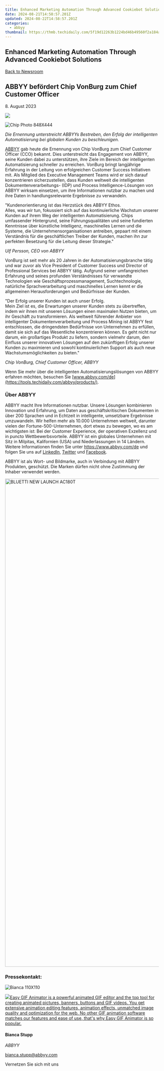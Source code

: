 ```yaml
---
title: Enhanced Marketing Automation Through Advanced Cookiebot Solutions
date: 2024-08-21T14:58:57.201Z
updated: 2024-08-22T14:58:57.201Z
categories:
  - abbyy
thumbnail: https://thmb.techidaily.com/5f19d12263b1224bd46b49560f2a184a0c0f8c0d56bb43f9e5c26e9a6768a6cd.jpg
---
```


## Enhanced Marketing Automation Through Advanced Cookiebot Solutions

[Back to Newsroom](https://tools.techidaily.com/abbyy/products/)

## ABBYY befördert Chip VonBurg zum Chief Customer Officer

8\. August 2023

![](https://content.abbyy.com/-/media/project/abbyy/abbyy/branchtemplates/shutterstock_1272462163_1296-x-729.jpg?h=729&iar=0&w=1296)

![Chip Photo 848X444](https://static4.abbyy.com/abbyycommedia/37570/chip-photo-848x444.png) 

_Die Ernennung unterstreicht ABBYYs Bestreben, den Erfolg der intelligenten Automatisierung bei globalen Kunden zu beschleunigen._

[ABBYY](https://tools.techidaily.com/abbyy/products/) gab heute die Ernennung von Chip VonBurg zum Chief Customer Officer (CCO) bekannt. Dies unterstreicht das Engagement von ABBYY, seine Kunden dabei zu unterstützen, ihre Ziele im Bereich der intelligenten Automatisierung schneller zu erreichen. VonBurg bringt langjährige Erfahrung in der Leitung von erfolgreichen Customer Success Initiativen mit. Als Mitglied des Executive Management Teams wird er sich darauf konzentrieren sicherzustellen, dass Kunden weltweit die intelligenten Dokumentenverarbeitungs- (IDP) und Process Intelligence-Lösungen von ABBYY wirksam einsetzen, um ihre Informationen nutzbar zu machen und ihre Daten in handlungsrelevante Ergebnisse zu verwandeln.

"Kundenorientierung ist das Herzstück des ABBYY Ethos.   
Alles, was wir tun, fokussiert sich auf das kontinuierliche Wachstum unserer Kunden auf ihrem Weg der intelligenten Automatisierung. Chips umfassender Hintergrund, seine Führungsqualitäten und seine fundierten Kenntnisse über künstliche Intelligenz, maschinelles Lernen und die Systeme, die Unternehmensorganisationen antreiben, gepaart mit einem Verständnis für die geschäftlichen Treiber der Kunden, machen ihn zur perfekten Besetzung für die Leitung dieser Strategie."

_Ulf Persson, CEO von ABBYY_

VonBurg ist seit mehr als 20 Jahren in der Automatisierungsbranche tätig und war zuvor als Vice President of Customer Success und Director of Professional Services bei ABBYY tätig. Aufgrund seiner umfangreichen Erfahrung und seines profunden Verständnisses für verwandte Technologien wie Geschäftsprozessmanagement, Suchtechnologie, natürliche Sprachverarbeitung und maschinelles Lernen kennt er die allgemeinen Herausforderungen und Bedürfnisse der Kunden.

"Der Erfolg unserer Kunden ist auch unser Erfolg.   
Mein Ziel ist es, die Erwartungen unserer Kunden stets zu übertreffen, indem wir ihnen mit unseren Lösungen einen maximalen Nutzen bieten, um ihr Geschäft zu transformieren. Als weltweit führender Anbieter von intelligenter Dokumentenverarbeitung und Process Mining ist ABBYY fest entschlossen, die dringendsten Bedürfnisse von Unternehmen zu erfüllen, damit sie sich auf das Wesentliche konzentrieren können. Es geht nicht nur darum, ein großartiges Produkt zu liefern, sondern vielmehr darum, den Einfluss unserer innovativen Lösungen auf den zukünftigen Erfolg unserer Kunden zu maximieren und sowohl kontinuierlichen Support als auch neue Wachstumsmöglichkeiten zu bieten."

_Chip VonBurg, Chief Customer Officer, ABBYY_

Wenn Sie mehr über die intelligenten Automatisierungslösungen von ABBYY erfahren möchten, besuchen Sie [www.abbyy.com/de](https://tools.techidaily.com/abbyy/products/).

### Über ABBYY

ABBYY macht Ihre Informationen nutzbar. Unsere Lösungen kombinieren Innovation und Erfahrung, um Daten aus geschäftskritischen Dokumenten in über 200 Sprachen und in Echtzeit in intelligente, umsetzbare Ergebnisse umzuwandeln. Wir helfen mehr als 10.000 Unternehmen weltweit, darunter vielen der Fortune-500-Unternehmen, dort etwas zu bewegen, wo es am wichtigsten ist: Bei der Customer Experience, der operativen Exzellenz und in puncto Wettbewerbsvorteile. ABBYY ist ein globales Unternehmen mit Sitz in Milpitas, Kalifornien (USA) und Niederlassungen in 14 Ländern. Weitere Informationen finden Sie unter <https://www.abbyy.com/de> und folgen Sie uns auf [LinkedIn](https://www.linkedin.com/company/abbyy), [Twitter](https://twitter.com/ABBYY%5FSoftware) und [Facebook](https://www.facebook.com/ABBYYsoft).

ABBYY ist als Wort- und Bildmarke, auch in Verbindung mit ABBYY Produkten, geschützt. Die Marken dürfen nicht ohne Zustimmung der Inhaber verwendet werden.

<!-- affiliate ads begin -->
<a href="https://bluettieu.pxf.io/c/5597632/2042323/17091" target="_top" id="2042323"><img src="//a.impactradius-go.com/display-ad/17091-2042323" border="0" alt="BLUETTI NEW LAUNCH AC180T" width="3840" height="1600"/></a><img height="0" width="0" src="https://imp.pxf.io/i/5597632/2042323/17091" style="position:absolute;visibility:hidden;" border="0" />
<!-- affiliate ads end -->
### Pressekontakt:

![Bianca 110X110](https://static2.abbyy.com/abbyycommedia/36222/bianca-110x110.png)

<!-- affiliate ads begin -->
<a href="https://secure.2checkout.com/order/checkout.php?PRODS=174416&QTY=1&AFFILIATE=108875&CART=1"><img src="https://www.easygifanimator.net/images/gif-animator.png" border="0">Easy GIF Animator is a powerful animated GIF editor and the top tool for creating animated pictures, banners, buttons and GIF videos. You get extensive animation editing features, animation effects, unmatched image quality and optimization for the web. No other GIF animation software matches our features and ease of use, that's why Easy GIF Animator is so popular.</a>
<!-- affiliate ads end -->
#### Bianca Stupp

_ABBYY_

[bianca.stupp@abbyy.com](https://tools.techidaily.com/abbyy/products/) 

Vernetzen Sie sich mit uns

<ins class="adsbygoogle"
     style="display:block"
     data-ad-format="autorelaxed"
     data-ad-client="ca-pub-7571918770474297"
     data-ad-slot="1223367746"></ins>



<ins class="adsbygoogle"
     style="display:block"
     data-ad-client="ca-pub-7571918770474297"
     data-ad-slot="8358498916"
     data-ad-format="auto"
     data-full-width-responsive="true"></ins>
